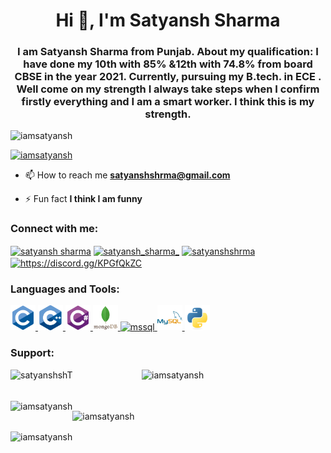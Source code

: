 <h1 align="center">Hi 👋, I'm Satyansh Sharma</h1>
<h3 align="center">I am Satyansh Sharma from Punjab. About my qualification: I have done my 10th with 85% &12th with 74.8% from board CBSE in the year 2021. Currently, pursuing my B.tech. in ECE . Well come on my strength I always take steps when I confirm firstly everything and I am a smart worker. I think this is my strength.</h3>

<p align="left"> <img src="https://komarev.com/ghpvc/?username=iamsatyansh&label=Profile%20views&color=0e75b6&style=flat" alt="iamsatyansh" /> </p>

<p align="left"> <a href="https://github.com/ryo-ma/github-profile-trophy"><img src="https://github-profile-trophy.vercel.app/?username=iamsatyansh" alt="iamsatyansh" /></a> </p>

- 📫 How to reach me **satyanshshrma@gmail.com**

- ⚡ Fun fact **I think I am funny**

<h3 align="left">Connect with me:</h3>
<p align="left">
<a href="https://linkedin.com/in/satyansh sharma" target="blank"><img align="center" src="https://raw.githubusercontent.com/rahuldkjain/github-profile-readme-generator/master/src/images/icons/Social/linked-in-alt.svg" alt="satyansh sharma" height="30" width="40" /></a>
<a href="https://instagram.com/satyansh_sharma_" target="blank"><img align="center" src="https://raw.githubusercontent.com/rahuldkjain/github-profile-readme-generator/master/src/images/icons/Social/instagram.svg" alt="satyansh_sharma_" height="30" width="40" /></a>
<a href="https://www.hackerrank.com/satyanshshrma" target="blank"><img align="center" src="https://raw.githubusercontent.com/rahuldkjain/github-profile-readme-generator/master/src/images/icons/Social/hackerrank.svg" alt="satyanshshrma" height="30" width="40" /></a>
<a href="https://discord.gg/MEdX2w7fFS" target="blank"><img align="center" src="https://raw.githubusercontent.com/rahuldkjain/github-profile-readme-generator/master/src/images/icons/Social/discord.svg" alt="https://discord.gg/KPGfQkZC" height="30" width="40" /></a>
</p>

<h3 align="left">Languages and Tools:</h3>
<p align="left"> <a href="https://www.cprogramming.com/" target="_blank" rel="noreferrer"> <img src="https://raw.githubusercontent.com/devicons/devicon/master/icons/c/c-original.svg" alt="c" width="40" height="40"/> </a> <a href="https://www.w3schools.com/cpp/" target="_blank" rel="noreferrer"> <img src="https://raw.githubusercontent.com/devicons/devicon/master/icons/cplusplus/cplusplus-original.svg" alt="cplusplus" width="40" height="40"/> </a> <a href="https://www.w3schools.com/cs/" target="_blank" rel="noreferrer"> <img src="https://raw.githubusercontent.com/devicons/devicon/master/icons/csharp/csharp-original.svg" alt="csharp" width="40" height="40"/> </a> <a  <a href="https://www.mongodb.com/" target="_blank" rel="noreferrer"> <img src="https://raw.githubusercontent.com/devicons/devicon/master/icons/mongodb/mongodb-original-wordmark.svg" alt="mongodb" width="40" height="40"/> </a> <a href="https://www.microsoft.com/en-us/sql-server" target="_blank" rel="noreferrer"> <img src="https://www.svgrepo.com/show/303229/microsoft-sql-server-logo.svg" alt="mssql" width="40" height="40"/> </a> <a href="https://www.mysql.com/" target="_blank" rel="noreferrer"> <img src="https://raw.githubusercontent.com/devicons/devicon/master/icons/mysql/mysql-original-wordmark.svg" alt="mysql" width="40" height="40"/> </a> <a href="https://www.python.org" target="_blank" rel="noreferrer"> <img src="https://raw.githubusercontent.com/devicons/devicon/master/icons/python/python-original.svg" alt="python" width="40" height="40"/> </a> </p>

<h3 align="left">Support:</h3>
<p><a href="https://www.buymeacoffee.com/satyanshshT"> <img align="left" src="https://cdn.buymeacoffee.com/buttons/v2/default-yellow.png" height="50" width="210" alt="satyanshshT" /></a><a href="https://ko-fi.com/iamsatyansh"> <img align="left" src="https://cdn.ko-fi.com/cdn/kofi3.png?v=3" height="50" width="210" alt="iamsatyansh" /></a></p><br><br>

<p><img align="left" src="https://github-readme-stats.vercel.app/api/top-langs?username=iamsatyansh&show_icons=true&locale=en&layout=compact" alt="iamsatyansh" /></p>

<p>&nbsp;<img align="center" src="https://github-readme-stats.vercel.app/api?username=iamsatyansh&show_icons=true&locale=en" alt="iamsatyansh" /></p>

<p><img align="center" src="https://github-readme-streak-stats.herokuapp.com/?user=iamsatyansh&" alt="iamsatyansh" /></p>
